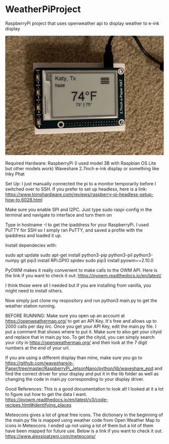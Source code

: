 # WeatherPiProject
RaspberryPi project that uses openweather api to display weather to e-ink display

![](IMG_0616.jpg)

Required Hardware:
RaspberryPi (I used model 3B with Raspbian OS Lite but other models work)
Waveshare 2.7inch e-ink display or something like Inky Phat

Set Up:
I just manually connected the pi to a monitor temporarily before I switched over to SSH.
If you prefer to set up headless, here is a link: https://www.tomshardware.com/reviews/raspberry-pi-headless-setup-how-to,6028.html

Make sure you enable SPI and I2PC. Just type sudo raspi-config in the terminal and navigate to interface and turn them on

Type in hostname -I to get the ipaddress for your RaspberryPi. I used PuTTY for SSH so I simply ran PuTTY, and saved a profile with the ipaddress and loaded it up.

Install dependecies with:

sudo apt update
sudo apt-get install python3-pip python3-pil python3-numpy git
pip3 install RPi.GPIO spidev
sudo pip3 install pyowm==2.10.0

PyOWM makes it really convenient to make calls to the OWM API. Here is the link if you want to check it out: https://pyowm.readthedocs.io/en/latest/

I think those were all I needed but if you are installing from vanilla, you might need to install others.

Now simply just clone my respository and run python3 main.py to get the weather station running.

BEFORE RUNNING:
Make sure you open up an account at https://openweathermap.org/ to get an API Key. It's free and allows up to 2000 calls per day iirc.
Once you get your API Key, edit the main.py file. I put a comment that shows where to put it.
Make sure to also get your cityid and replace that in main.py too. To get the cityid, you can simply search your city in https://openweathermap.org/ and then look at the 7 digit numbers at the end of your url.

If you are using a different display than mine, make sure you go to https://github.com/waveshare/e-Paper/tree/master/RaspberryPi_JetsonNano/python/lib/waveshare_epd
and find the correct driver for your display and put it in the lib folder as well as changing the code in main.py corresponding to your display driver.

Good References:
This is a good documentation to look at! I looked at it a lot to figure out how to get the data I want.
https://pyowm.readthedocs.io/en/latest/v3/code-recipes.html#identifying_places

Meteocons gives a lot of great free icons. The dictionary in the beginning of the main.py file is mapped using weather code from Open Weather Map to icons in Meteocons. I ended up not using a lot of them but a lot of them have been mapped for future use. Below is a link if you want to check it out.
https://www.alessioatzeni.com/meteocons/
